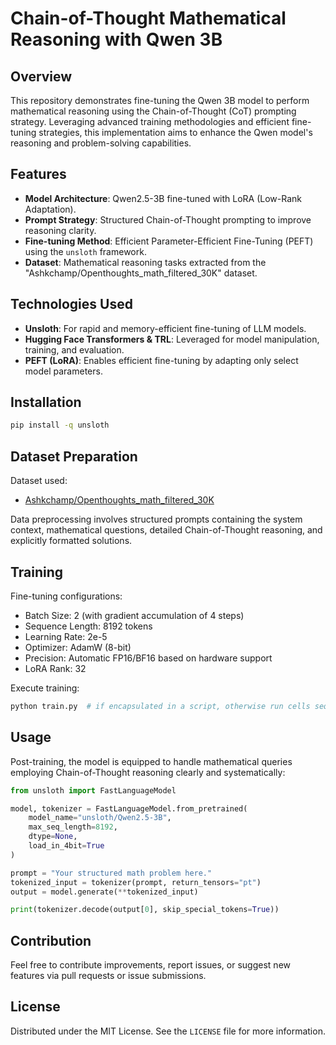 # Chain-of-Thought Mathematical Reasoning with Qwen 3B

## Overview
This repository demonstrates fine-tuning the Qwen 3B model to perform mathematical reasoning using the Chain-of-Thought (CoT) prompting strategy. Leveraging advanced training methodologies and efficient fine-tuning strategies, this implementation aims to enhance the Qwen model's reasoning and problem-solving capabilities.

## Features
- **Model Architecture**: Qwen2.5-3B fine-tuned with LoRA (Low-Rank Adaptation).
- **Prompt Strategy**: Structured Chain-of-Thought prompting to improve reasoning clarity.
- **Fine-tuning Method**: Efficient Parameter-Efficient Fine-Tuning (PEFT) using the `unsloth` framework.
- **Dataset**: Mathematical reasoning tasks extracted from the "Ashkchamp/Openthoughts_math_filtered_30K" dataset.

## Technologies Used
- **Unsloth**: For rapid and memory-efficient fine-tuning of LLM models.
- **Hugging Face Transformers & TRL**: Leveraged for model manipulation, training, and evaluation.
- **PEFT (LoRA)**: Enables efficient fine-tuning by adapting only select model parameters.

## Installation

```bash
pip install -q unsloth
```

## Dataset Preparation
Dataset used:
- [Ashkchamp/Openthoughts_math_filtered_30K](https://huggingface.co/datasets/Ashkchamp/Openthoughts_math_filtered_30K)

Data preprocessing involves structured prompts containing the system context, mathematical questions, detailed Chain-of-Thought reasoning, and explicitly formatted solutions.

## Training
Fine-tuning configurations:
- Batch Size: 2 (with gradient accumulation of 4 steps)
- Sequence Length: 8192 tokens
- Learning Rate: 2e-5
- Optimizer: AdamW (8-bit)
- Precision: Automatic FP16/BF16 based on hardware support
- LoRA Rank: 32

Execute training:

```python
python train.py  # if encapsulated in a script, otherwise run cells sequentially in the provided notebook
```

## Usage
Post-training, the model is equipped to handle mathematical queries employing Chain-of-Thought reasoning clearly and systematically:

```python
from unsloth import FastLanguageModel

model, tokenizer = FastLanguageModel.from_pretrained(
    model_name="unsloth/Qwen2.5-3B",
    max_seq_length=8192,
    dtype=None,
    load_in_4bit=True
)

prompt = "Your structured math problem here."
tokenized_input = tokenizer(prompt, return_tensors="pt")
output = model.generate(**tokenized_input)

print(tokenizer.decode(output[0], skip_special_tokens=True))
```

## Contribution
Feel free to contribute improvements, report issues, or suggest new features via pull requests or issue submissions.

## License
Distributed under the MIT License. See the `LICENSE` file for more information.

